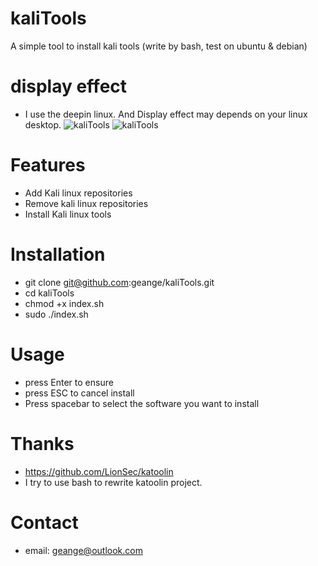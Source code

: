 # kaliTools
A simple tool to install kali tools (write by bash, test on ubuntu & debian)

# display effect
- I use the deepin linux. And Display effect may depends on your linux desktop.
![kaliTools](https://github.com/geange/picture/blob/master/DeepinScreenshot20170315012815.png)
![kaliTools](https://github.com/geange/picture/blob/master/DeepinScreenshot20170315012839.png)

# Features
* Add Kali linux repositories
* Remove kali linux repositories
* Install Kali linux tools

# Installation
- git clone git@github.com:geange/kaliTools.git
- cd kaliTools
- chmod +x index.sh
- sudo ./index.sh

# Usage
- press Enter to ensure
- press ESC to cancel install
- Press spacebar to select the software you want to install

# Thanks
- https://github.com/LionSec/katoolin
- I try to use bash to rewrite katoolin project.

# Contact
- email: geange@outlook.com
